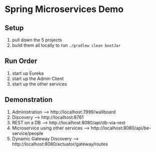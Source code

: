 # Spring Microservices Demo

## Setup 

1. pull down the 5 projects
2. build them all locally to run `./gradlew clean bootJar`

## Run Order

1. start up Eureka
2. start up the Admin Client
3. start up the other services

## Demonstration

1. Administration --> http://localhost:7999/wallboard
2. Discovery --> http://localhost:8761
3. REST on a DB --> http://localhost:8080/api/db-via-rest
4. Microservice using other services --> http://localhost:8080/api/be-service/people
5. Dynamic Gateway Discovery --> http://localhost:8080/actuator/gateway/routes
